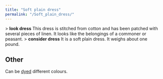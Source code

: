 ```yaml
---
title: "Soft plain dress"
permalink: "/Soft_plain_dress/"
---
```


\> **look dress**
This dress is stitched from cotton and has been patched with several
pieces of
linen. It looks like the belongings of a commoner or peasant.
\> **consider dress**
It is a soft plain dress.
It weighs about one pound.

## Other

Can be [dyed](dye "wikilink") different colours.